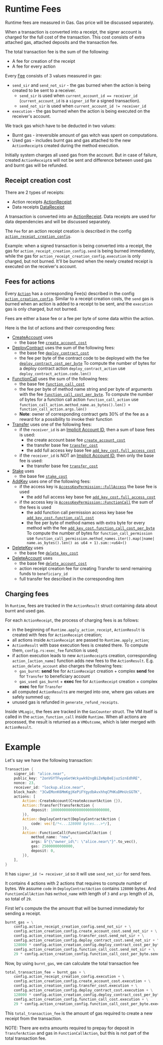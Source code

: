 # Runtime Fees

Runtime fees are measured in Gas. Gas price will be discussed separately.

When a transaction is converted into a receipt, the signer account is charged for the full cost of the transaction.
This cost consists of extra attached gas, attached deposits and the transaction fee.

The total transaction fee is the sum of the following:
- A fee for creation of the receipt
- A fee for every action

Every [Fee](/GenesisConfig/RuntimeFeeConfig/Fee.md) consists of 3 values measured in gas:
- `send_sir` and `send_not_sir` - the gas burned when the action is being created to be sent to a receiver.
    - `send_sir` is used when `current_account_id == receiver_id` (`current_account_id` is a `signer_id` for a signed transaction).
    - `send_not_sir` is used when `current_account_id != receiver_id`
- `execution` - the gas burned when the action is being executed on the receiver's account.

We track gas which have to be deducted in two values:
- Burnt gas - irreversible amount of gas witch was spent on computations.
- Used gas - includes burnt gas and gas attached to the new `ActionReceipt`s created during the method execution. 
  
Initially system charges all used gas from the account. But in case of failure, created `ActionReceipt`s will not be sent and difference between used gas and burnt gas will be refunded.

## Receipt creation cost

There are 2 types of receipts:
- Action receipts [ActionReceipt](/RuntimeSpec/Receipts.md#actionreceipt)
- Data receipts [DataReceipt](/RuntimeSpec/Receipts.md#datareceipt)

A transaction is converted into an [ActionReceipt](/RuntimeSpec/Receipts.md#actionreceipt).
Data receipts are used for data dependencies and will be discussed separately.

The `Fee` for an action receipt creation is described in the config [`action_receipt_creation_config`](/GenesisConfig/RuntimeFeeConfig.md#action_receipt_creation_config).

Example: when a signed transaction is being converted into a receipt, the gas for `action_receipt_creation_config.send` is being burned immediately,
while the gas for `action_receipt_creation_config.execution` is only charged, but not burned. It'll be burned when
the newly created receipt is executed on the receiver's account.

## Fees for actions

Every [`Action`](/RuntimeSpec/Actions.md#actions) has a corresponding Fee(s) described in the config [`action_creation_config`](/GenesisConfig/RuntimeFeeConfig/ActionCreationConfig.md).
Similar to a receipt creation costs, the `send` gas is burned when an action is added to a receipt to be sent, and the `execution` gas is only charged, but not burned.

Fees are either a base fee or a fee per byte of some data within the action.

Here is the list of actions and their corresponding fees:
- [CreateAccount](/RuntimeSpec/Actions.md#createaccountaction) uses
    - the base fee [`create_account_cost`](/GenesisConfig/RuntimeFeeConfig/ActionCreationConfig.md#create_account_cost)
- [DeployContract](/RuntimeSpec/Actions.html#deploycontractaction) uses the sum of the following fees:
    - the base fee [`deploy_contract_cost`](/GenesisConfig/RuntimeFeeConfig/ActionCreationConfig.md#deploy_contract_cost)
    - the fee per byte of the contract code to be deployed with the fee [`deploy_contract_cost_per_byte`](/GenesisConfig/RuntimeFeeConfig/ActionCreationConfig.md#deploy_contract_cost_per_byte)
    To compute the number of bytes for a deploy contract action `deploy_contract_action` use `deploy_contract_action.code.len()`
- [FunctionCall](/RuntimeSpec/Actions.md#functioncallaction) uses the sum of the following fees:
    - the base fee [`function_call_cost`](/GenesisConfig/RuntimeFeeConfig/ActionCreationConfig.md#function_call_cost)
    - the fee per byte of method name string and per byte of arguments with the fee [`function_call_cost_per_byte`](/GenesisConfig/RuntimeFeeConfig/ActionCreationConfig.md#function_call_cost_per_byte).
    To compute the number of bytes for a function call action `function_call_action` use `function_call_action.method_name.as_bytes().len() + function_call_action.args.len()`
    - **Note**: owner of corresponding contract gets 30% of the fee as a reward for a possibility to invoke their function
- [Transfer](/RuntimeSpec/Actions.md#transferaction) uses one of the following fees:
    - if the `receiver_id` is an [Implicit Account ID](/DataStructures/Account.md#implicit-account-ids), then a sum of base fees is used:
        - the create account base fee [`create_account_cost`](/GenesisConfig/RuntimeFeeConfig/ActionCreationConfig.md#create_account_cost)
        - the transfer base fee [`transfer_cost`](/GenesisConfig/RuntimeFeeConfig/ActionCreationConfig.md#transfer_cost)
        - the add full access key base fee [`add_key_cost.full_access_cost`](/GenesisConfig/RuntimeFeeConfig/AccessKeyCreationConfig.html#full_access_cost)
    - if the `receiver_id` is NOT an [Implicit Account ID](/DataStructures/Account.md#implicit-account-ids), then only the base fee is used:
        - the transfer base fee [`transfer_cost`](/GenesisConfig/RuntimeFeeConfig/ActionCreationConfig.md#transfer_cost)
- [Stake](/RuntimeSpec/Actions.md#stakeaction) uses
    - the base fee [`stake_cost`](/GenesisConfig/RuntimeFeeConfig/ActionCreationConfig.md#stake_cost)
- [AddKey](/RuntimeSpec/Actions.md#addkeyaction) uses one of the following fees:
    - if the access key is [`AccessKeyPermission::FullAccess`](/DataStructures/AccessKey.md#access-keys) the base fee is used
        - the add full access key base fee [`add_key_cost.full_access_cost`](/GenesisConfig/RuntimeFeeConfig/AccessKeyCreationConfig.html#full_access_cost)
    - if the access key is [`AccessKeyPermission::FunctionCall`](/DataStructures/AccessKey.md#accesskeypermissionfunctioncall) the sum of the fees is used
        - the add function call permission access key base fee [`add_key_cost.function_call_cost`](/GenesisConfig/RuntimeFeeConfig/AccessKeyCreationConfig.html#full_access_cost)
        - the fee per byte of method names with extra byte for every method with the fee [`add_key_cost.function_call_cost_per_byte`](/GenesisConfig/RuntimeFeeConfig/AccessKeyCreationConfig.html#function_call_cost_per_byte)
        To compute the number of bytes for `function_call_permission` use `function_call_permission.method_names.iter().map(|name| name.as_bytes().len() as u64 + 1).sum::<u64>()`
- [DeleteKey](/RuntimeSpec/Actions.md#deletekeyaction) uses
    - the base fee [`delete_key_cost`](/GenesisConfig/RuntimeFeeConfig/ActionCreationConfig.md#delete_key_cost)
- [DeleteAccount](/RuntimeSpec/Actions.md#deleteaccountaction) uses
    - the base fee [`delete_account_cost`](/GenesisConfig/RuntimeFeeConfig/ActionCreationConfig.md#delete_account_cost)
    - action receipt creation fee for creating Transfer to send remaining funds to `beneficiary_id`
    - full transfer fee described in the corresponding item
    
## Charging fees

In `Runtime`, fees are tracked in the `ActionResult` struct containing data about burnt and used gas. 

For each `ActionReceipt`, the process of charging fees is as follows:
- in the beginning of `Runtime.apply_action_receipt`, `ActionResult` is created with fees for `ActionReceipt` creation;
- all actions inside `ActionReceipt` are passed to `Runtime.apply_action`;
- `ActionResult` with base execution fees is created there. To compute them, `config.rs:exec_fee` function is used;
- if action execution leads to new `ActionReceipt`s creation, corresponding `action_[action_name]` function adds new fees to the `ActionResult`. E.g. `action_delete_account` also charges the following fees:
    - `gas_burnt`: **send** fee for `ActionReceipt` creation + complex **send** fee for `Transfer` to beneficiary account
    - `gas_used`: `gas_burnt` + **exec** fee for `ActionReceipt` creation + complex **exec** fee for `Transfer`
- all computed `ActionResult`s are merged into one, where gas values are safely summed up;
- unused gas is refunded in `generate_refund_receipts`.

Inside `VMLogic`, the fees are tracked in the `GasCounter` struct. 
The VM itself is called in the `action_function_call` inside `Runtime`. When all actions are processed, the result is returned as a `VMOutcome`, which is later merged with `ActionResult`.
 
# Example

Let's say we have the following transaction:

```rust
Transaction {
    signer_id: "alice.near",
    public_key: "2onVGYTFwyaGetWckywk92ngBiZeNpBeEjuzSznEdhRE",
    nonce: 23,
    receiver_id: "lockup.alice.near",
    block_hash: "3CwEMonK6MmKgjKePiFYgydbAvxhhqCPHKuDMnUcGGTK",
    actions: [
        Action::CreateAccount(CreateAccountAction {}),
        Action::Transfer(TransferAction {
            deposit: 100000000000000000000000000,
        }),
        Action::DeployContract(DeployContractAction {
            code: vec![/*<...128000 bytes...>*/],
        }),
        Action::FunctionCall(FunctionCallAction {
            method_name: "new",
            args: b"{\"owner_id\": \"alice.near\"}".to_vec(),
            gas: 25000000000000,
            deposit: 0,
        }),
    ],
}
```

It has `signer_id != receiver_id` so it will use `send_not_sir` for send fees.

It contains 4 actions with 2 actions that requires to compute number of bytes.
We assume `code` in `DeployContractAction` contains `128000` bytes. And `FunctionCallAction` has
`method_name` with length of `3` and `args` length of `26`, so total of `29`.

First let's compute the the amount that will be burned immediately for sending a receipt.
```python
burnt_gas = \
    config.action_receipt_creation_config.send_not_sir + \
    config.action_creation_config.create_account_cost.send_not_sir + \
    config.action_creation_config.transfer_cost.send_not_sir + \
    config.action_creation_config.deploy_contract_cost.send_not_sir + \
    128000 * config.action_creation_config.deploy_contract_cost_per_byte.send_not_sir + \
    config.action_creation_config.function_call_cost.send_not_sir + \
    29 * config.action_creation_config.function_call_cost_per_byte.send_not_sir
```

Now, by using `burnt_gas`, we can calculate the total transaction fee
```python
total_transaction_fee = burnt_gas + \
    config.action_receipt_creation_config.execution + \
    config.action_creation_config.create_account_cost.execution + \
    config.action_creation_config.transfer_cost.execution + \
    config.action_creation_config.deploy_contract_cost.execution + \
    128000 * config.action_creation_config.deploy_contract_cost_per_byte.execution + \
    config.action_creation_config.function_call_cost.execution + \
    29 * config.action_creation_config.function_call_cost_per_byte.execution
```

This `total_transaction_fee` is the amount of gas required to create a new receipt from the transaction.

NOTE: There are extra amounts required to prepay for deposit in `TransferAction` and gas in `FunctionCallAction`, but this is not part of the total transaction fee.
